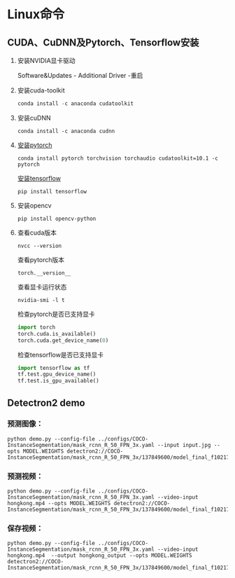 # Linux命令

## CUDA、CuDNN及Pytorch、Tensorflow安装

1. 安装NVIDIA显卡驱动

   Software&Updates - Additional Driver -重启

2. 安装cuda-toolkit

   ```commonlisp
   conda install -c anaconda cudatoolkit
   ```

3. 安装cuDNN

   ```
   conda install -c anaconda cudnn
   ```

4. [安装pytorch](https://pytorch.org/get-started/locally/)

   ```
   conda install pytorch torchvision torchaudio cudatoolkit=10.1 -c pytorch
   ```

   [安装tensorflow](https://www.tensorflow.org/install/gpu?hl=zh-cn)

   ```
   pip install tensorflow
   ```
5. 安装opencv
   ```
   pip install opencv-python
   ```

6. 查看cuda版本

   ```
   nvcc --version
   ```

   查看pytorch版本

   ```
   torch.__version__
   ```

   查看显卡运行状态

   ```
   nvidia-smi -l t
   ```

   检查pytorch是否已支持显卡

   ```python
   import torch
   torch.cuda.is_available()
   torch.cuda.get_device_name(0)
   ```

   检查tensorflow是否已支持显卡

   ```python
   import tensorflow as tf
   tf.test.gpu_device_name() 
   tf.test.is_gpu_available()
   ```



## Detectron2 demo

### 预测图像：

```
python demo.py --config-file ../configs/COCO-InstanceSegmentation/mask_rcnn_R_50_FPN_3x.yaml --input input.jpg --opts MODEL.WEIGHTS detectron2://COCO-InstanceSegmentation/mask_rcnn_R_50_FPN_3x/137849600/model_final_f10217.pkl
```

### 预测视频：

```
python demo.py --config-file ../configs/COCO-InstanceSegmentation/mask_rcnn_R_50_FPN_3x.yaml --video-input hongkong.mp4 --opts MODEL.WEIGHTS detectron2://COCO-InstanceSegmentation/mask_rcnn_R_50_FPN_3x/137849600/model_final_f10217.pkl
```

### 保存视频：

```
python demo.py --config-file ../configs/COCO-InstanceSegmentation/mask_rcnn_R_50_FPN_3x.yaml --video-input hongkong.mp4  --output hongkong_output --opts MODEL.WEIGHTS detectron2://COCO-InstanceSegmentation/mask_rcnn_R_50_FPN_3x/137849600/model_final_f10217.pkl
```





















































